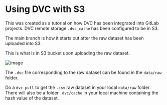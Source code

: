 # Using DVC with S3

This was created as a tutorial on how DVC has been integrated into GitLab projects. DVC remote storage `.dvc_cache` has been configured to be in S3.

The main branch is how it starts out after the raw dataset has been uploaded into S3.  

This is what is in S3 bucket upon uploading the raw dataset. 

![image](https://user-images.githubusercontent.com/51873343/104391898-e9654a80-557b-11eb-82dc-df4af6dc7f59.png)

The `.dvc` file corresponding to the raw dataset can be found in the `data/raw` folder.

Do a `dvc pull` to get the `.csv` raw dataset in your local `data/raw` folder. There will also be a folder `.dvc/cache` in your local machine containing the hash value of the dataset.
